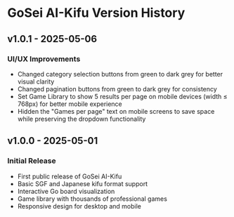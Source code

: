 # GoSei AI-Kifu Version History

## v1.0.1 - 2025-05-06

### UI/UX Improvements
- Changed category selection buttons from green to dark grey for better visual clarity
- Changed pagination buttons from green to dark grey for consistency
- Set Game Library to show 5 results per page on mobile devices (width ≤ 768px) for better mobile experience
- Hidden the "Games per page" text on mobile screens to save space while preserving the dropdown functionality

## v1.0.0 - 2025-05-01

### Initial Release
- First public release of GoSei AI-Kifu
- Basic SGF and Japanese kifu format support
- Interactive Go board visualization
- Game library with thousands of professional games
- Responsive design for desktop and mobile 